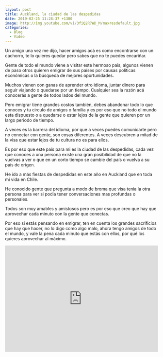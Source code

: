```yaml
---
layout: post
title: Auckland, la ciudad de las despedidas
date: 2019-02-25 11:28:37 +1300
image: http://img.youtube.com/vi/3fiQ2R7WD_M/maxresdefault.jpg
categories:
  - Blog
  - Video
---
```

Un amigo una vez me dijo, hacer amigos acá es como encontrarse con un cachorro, te lo quieres quedar pero sabes que no te puedes encariñar.

Gente de todo el mundo viene a visitar este hermoso país, algunos vienen de paso otros quieren emigrar de sus países por causas políticas económicas o la búsqueda de mejores oportunidades.

Muchos vienen con ganas de aprender otro idioma, juntar dinero para seguir viajando o quedarse por un tiempo. Cualquier sea la razón acá conocerás a gente de todos lados del mundo.

Pero emigrar tiene grandes costos también, debes abandonar todo lo que conoces y tu circulo de amigos o familia y es por eso que no todo el mundo esta dispuesto o a quedarse o estar lejos de la gente que quieren por un largo periodo de tiempo.

A veces es la barrera del idioma, por que a veces puedes comunicarte pero no conectar con gente, son cosas diferentes. A veces descubren a mitad de la visa que estar lejos de tu cultura no es para ellos.

Es por eso que este país para mi es la ciudad de las despedidas, cada vez que conoces a una persona existe una gran posibilidad de que no la vuelvas a ver o que en un corto tiempo se cambie del país o vuelva a su país de origen.

He ido a más fiestas de despedidas en este año en Auckland que en toda mi vida en Chile.

He conocido gente que pregunta a modo de broma que visa tenia la otra persona para ver si podia tener conversaciones mas profundas o personales.

Todos son muy amables y amistosos pero es por eso que creo que hay que aprovechar cada minuto con la gente que conectas.

Por eso si estás pensando en emigrar, ten en cuenta los grandes sacrificios que hay que hacer, no lo digo como algo malo, ahora tengo amigos de todo el mundo, y vale la pena cada minuto que estás con ellos, por qué los quieres aprovechar al máximo.

<iframe width="100%" height="350" src="https://www.youtube.com/embed/3fiQ2R7WD_M" frameborder="0" allowfullscreen></iframe>

